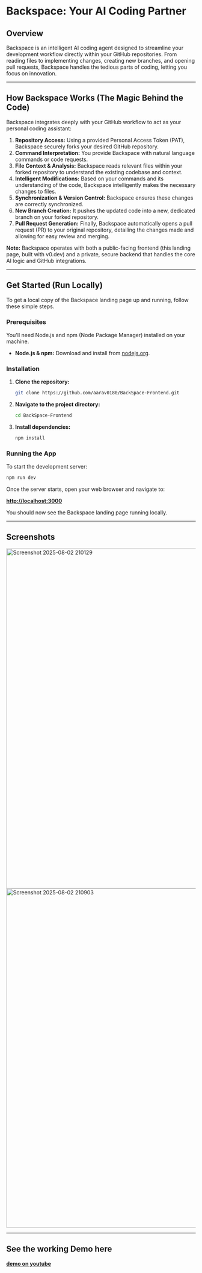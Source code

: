 # Backspace: Your AI Coding Partner

## Overview

Backspace is an intelligent AI coding agent designed to streamline your development workflow directly within your GitHub repositories. From reading files to implementing changes, creating new branches, and opening pull requests, Backspace handles the tedious parts of coding, letting you focus on innovation.

-----

## How Backspace Works (The Magic Behind the Code)

Backspace integrates deeply with your GitHub workflow to act as your personal coding assistant:

1.  **Repository Access:** Using a provided Personal Access Token (PAT), Backspace securely forks your desired GitHub repository.
2.  **Command Interpretation:** You provide Backspace with natural language commands or code requests.
3.  **File Context & Analysis:** Backspace reads relevant files within your forked repository to understand the existing codebase and context.
4.  **Intelligent Modifications:** Based on your commands and its understanding of the code, Backspace intelligently makes the necessary changes to files.
5.  **Synchronization & Version Control:** Backspace ensures these changes are correctly synchronized.
6.  **New Branch Creation:** It pushes the updated code into a new, dedicated branch on your forked repository.
7.  **Pull Request Generation:** Finally, Backspace automatically opens a pull request (PR) to your original repository, detailing the changes made and allowing for easy review and merging.

**Note:** Backspace operates with both a public-facing frontend (this landing page, built with v0.dev) and a private, secure backend that handles the core AI logic and GitHub integrations.

-----

## Get Started (Run Locally)

To get a local copy of the Backspace landing page up and running, follow these simple steps.

### Prerequisites

You'll need Node.js and npm (Node Package Manager) installed on your machine.

  * **Node.js & npm:** Download and install from [nodejs.org](https://nodejs.org/).

### Installation

1.  **Clone the repository:**
    ```bash
    git clone https://github.com/aarav0180/BackSpace-Frontend.git
    ```
2.  **Navigate to the project directory:**
    ```bash
    cd BackSpace-Frontend
    ```
3.  **Install dependencies:**
    ```bash
    npm install
    ```

### Running the App

To start the development server:

```bash
npm run dev
```

Once the server starts, open your web browser and navigate to:

**[http://localhost:3000](https://www.google.com/search?q=http://localhost:3000)**

You should now see the Backspace landing page running locally.

-----

## Screenshots

<img width="1847" height="902" alt="Screenshot 2025-08-02 210129" src="https://github.com/user-attachments/assets/cd888da4-b232-494a-8c7b-c41fbcfa3e1e" />
<img width="1856" height="900" alt="Screenshot 2025-08-02 210903" src="https://github.com/user-attachments/assets/9271c8a9-af88-4fe6-bd68-021e05c62005" />

-----

## See the working Demo here

**[demo on youtube](https://www.youtube.com/watch?v=gDtDMeCzbZw)**

